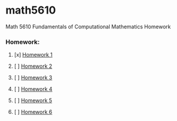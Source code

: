 # math5610
Math 5610 Fundamentals of Computational Mathematics Homework


### Homework:

1. [x] [Homework 1](https://EmilyBlackb.github.io/math5610/homework/1)

2. [ ]  [Homework 2](https://EmilyBlackb.github.io/math5610/homework/2)

3. [ ] [Homework 3](https://EmilyBlackb.github.io/math5610/homework/3)
 
4. [ ] [Homework 4](https://EmilyBlackb.github.io/math5610/homework/4)

5. [ ] [Homework 5](https://EmilyBlackb.github.io/math5610/homework/5) 

6. [ ] [Homework 6](https://EmilyBlackb.github.io/math5610/homework/6) 
